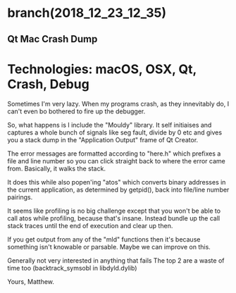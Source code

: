 branch(2018_12_23_12_35)
=======
## Qt Mac Crash Dump

# Technologies: macOS, OSX, Qt, Crash, Debug

Sometimes I'm very lazy. When my programs crash, as they innevitably do, I can't even bo bothered to fire up the debugger.

So, what happens is I include the "Mouldy" library. It self initiaises and captures a whole bunch of signals like seg fault, divide by 0 etc and gives you a stack dump in the "Application Output" frame of Qt Creator.

The error messages are formatted according to "here.h" which prefixes a file and line number so you can click straight back to where the error came from. Basically, it walks the stack.

It does this while also popen'ing "atos" which converts binary addresses in the current application, as determined by getpid(), back into file/line number pairings.

It seems like profiling is no big challenge except that you won't be able to call atos while profiling, because that's insane. Instead bundle up the call stack traces until the end of execution and clear up then.

If you get output from any of the "mld" functions then it's because something isn't knowable or parsable. Maybe we can improve on this.


Generally not very interested in anything that fails
The top 2 are a waste of time too (backtrack_symsobl in libdyld.dylib)

Yours,
  Matthew.


